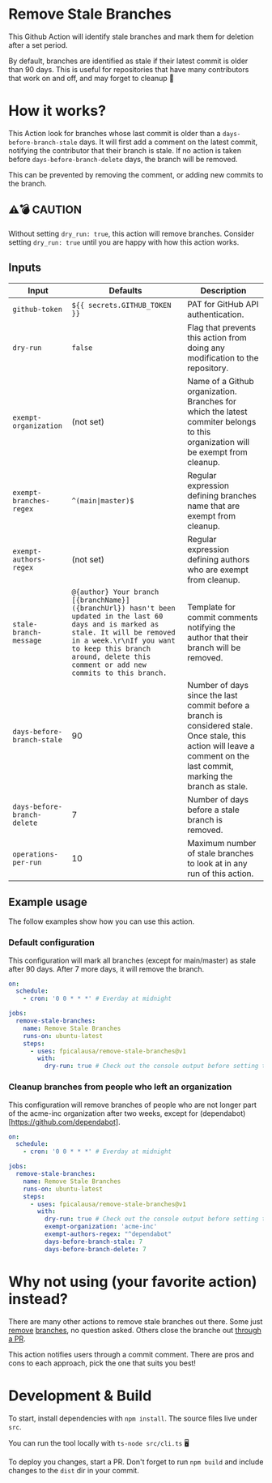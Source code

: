 # Remove Stale Branches

This Github Action will identify stale branches and mark them for deletion after a set period.

By default, branches are identified as stale if their latest commit is older than 90 days. 
This is useful for repositories that have many contributors that work on and off, and may forget to cleanup 🧹

# How it works?

This Action look for branches whose last commit is older than a `days-before-branch-stale` days. It will first add a comment on the latest commit, notifying the contributor that their branch is stale. If no action is taken before `days-before-branch-delete` days, the branch will be removed.

This can be prevented by removing the comment, or adding new commits to the branch.

## ⚠️💣 CAUTION

Without setting `dry_run: true`, this action will remove branches. Consider setting `dry_run: true` until you are happy with how this action works.

## Inputs

| Input                 | Defaults   | Description                                                                                                         |
| --------------------- | ---------- | ------------------------------------------------------------------------------------------------------------------- |
| `github-token`        | `${{ secrets.GITHUB_TOKEN }}` | PAT for GitHub API authentication.            |
| `dry-run`             | `false`    | Flag that prevents this action from doing any modification to the repository. |
| `exempt-organization` | (not set)  | Name of a Github organization. Branches for which the latest commiter belongs to this organization will be exempt from cleanup.  |
| `exempt-branches-regex` | `^(main\|master)$`  | Regular expression defining branches name that are exempt from cleanup. |
| `exempt-authors-regex` | (not set)  | Regular expression defining authors who are exempt from cleanup.  |
| `stale-branch-message` | `@{author} Your branch [{branchName}]({branchUrl}) hasn't been updated in the last 60 days and is marked as stale. It will be removed in a week.\r\nIf you want to keep this branch around, delete this comment or add new commits to this branch.` | Template for commit comments notifying the author that their branch will be removed. | Template for commit comments notifying the author that their branch will be removed.  |
| `days-before-branch-stale` | 90 | Number of days since the last commit before a branch is considered stale. Once stale, this action will leave a comment on the last commit, marking the branch as stale. |
| `days-before-branch-delete` | 7 | Number of days before a stale branch is removed. |
| `operations-per-run` | 10 | Maximum number of stale branches to look at in any run of this action. |

## Example usage

The follow examples show how you can use this action.

### Default configuration

This configuration will mark all branches (except for main/master) as stale after 90 days. After 7 more days, it will remove the branch. 
```yml
on:
  schedule:
    - cron: '0 0 * * *' # Everday at midnight

jobs:
  remove-stale-branches:
    name: Remove Stale Branches
    runs-on: ubuntu-latest
    steps:
      - uses: fpicalausa/remove-stale-branches@v1
        with:
          dry-run: true # Check out the console output before setting this to false
```

### Cleanup branches from people who left an organization

This configuration will remove branches of people who are not longer part of the acme-inc organization after two weeks, except for (dependabot)[https://github.com/dependabot].
```yml
on:
  schedule:
    - cron: '0 0 * * *' # Everday at midnight

jobs:
  remove-stale-branches:
    name: Remove Stale Branches
    runs-on: ubuntu-latest
    steps:
      - uses: fpicalausa/remove-stale-branches@v1
        with:
          dry-run: true # Check out the console output before setting this to false
          exempt-organization: 'acme-inc'
          exempt-authors-regex: "^dependabot"
          days-before-branch-stale: 7
          days-before-branch-delete: 7
```

# Why not using (your favorite action) instead?

There are many other actions to remove stale branches out there. Some just [remove](https://github.com/beatlabs/delete-old-branches-action) [branches](https://github.com/cultureamp/delete-old-branches-action), no question asked. Others close the branche out [through a PR](https://github.com/etiennemartin/stale-branch-action). 

This action notifies users through a commit comment. There are pros and cons to each approach, pick the one that suits you best!

# Development & Build

To start, install dependencies with `npm install`.  The source files live under `src`.

You can run the tool locally with `ts-node src/cli.ts` 🖥️

To deploy you changes, start a PR. Don't forget to run `npm build` and include changes to the `dist` dir in your commit.
